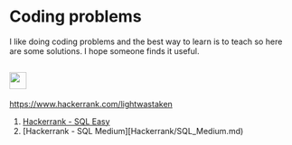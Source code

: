 # Coding problems
I like doing coding problems and the best way to learn is to teach so here are some solutions. I hope someone finds it useful.


## <img height=30 src="https://hrcdn.net/community-frontend/assets/brand/logo-new-white-green-a5cb16e0ae.svg">
https://www.hackerrank.com/lightwastaken

1. [Hackerrank - SQL Easy](Hackerrank/SQL_Easy.md)
2. [Hackerrank - SQL Medium][Hackerrank/SQL_Medium.md)